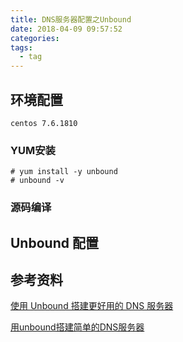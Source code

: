 ```yaml
---
title: DNS服务器配置之Unbound
date: 2018-04-09 09:57:52
categories:
tags:
  - tag
---
```




## 环境配置

```
centos 7.6.1810
```

### YUM安装

```shell
# yum install -y unbound
# unbound -v
```



### 源码编译



## Unbound 配置







## 参考资料

[使用 Unbound 搭建更好用的 DNS 服务器](https://blog.phoenixlzx.com/2016/04/27/better-dns-with-unbound/)

[用unbound搭建简单的DNS服务器](https://blog.51cto.com/11246696/1902705)